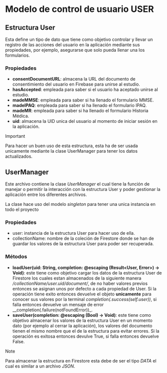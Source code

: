 # Modelo de control de usuario USER
## Estructura User
Esta define un tipo de dato que tiene como objetivo controlar y llevar un registro de las acciones del usuario en la aplicación mediante sus propiedades, por ejemplo, asegurarse que solo pueda llenar una los formularios. 
### Propiedades
* **consentDocumentURL**: almacena la URL del documento de consentimiento del usuario en Firebase para unirse al estudio.
* **hasAccepted**: empleada para saber si el usuario ha aceptado unirse al estudio.
* **madeMMSE**: empleada para saber si ha llenado el formulario MMSE.
* **madeIPAQ**: empleada para saber si ha llenado el formulario IPAQ.
* **madeMR**: empleada para saber si ha llenado el formulario Historia Médica.
* **uid**: almacena la UID unica del usuario al momento de iniciar sesión en la aplicación.
> [!IMPORTANT]
> Para hacer un buen uso de esta estructura, esta ha de ser usada unicamente mediante la clase UserManager para tener los datos actualizados.

## UserManager
Este archivo contiene la clase _UserManager_ el cual tiene la función de manejar o permitir la interacción con la estructura User y poder gestionar la aplicación entre los diferentes archivos.

La clase hace uso del modelo _singleton_ para tener una unica instancia en todo el proyecto

### Propiedades
* user: instancia de la estructura User para hacer uso de ella.
* collectionName: nombre de la coleción de Firestore donde se han de guardar los valores de la estructura User para poder ser recuperada.

### Métodos
* **loadUser(uid: String, completion: @escaping (Result<User, Error>) -> Void)**: este tiene como objetivo cargar los datos de la estructura User de Firestore los cuales estan almacenados de la siguiente manera _/collectionName/user.uid/document/_, de no haber valores previos entonces se asignan unos por defecto a cada propiedad de User. Si la operación tiene exito entonces devuelve el objeto **unicamente** para conocer sus valores por la terminal _completion(.success(self.user))_, si falla entonces devuelve un mensaje de error __completion(.failure(notFoundError))_.
* **saveUser(completion: @escaping (Bool) -> Void)**: este tiene como objetivo almacenar los valores de la estructura User en un momento dato (por ejemplo al cerrar la aplicación), los valores del documento tienen el mismo nombre que el de la estructura para evitar errores. Si la operación es exitosa entonces devulve True, si falla entonces devuelve False.

> [!NOTE]
> Para almacenar la estructura en Firestore esta debe de ser el tipo _DATA_ el cual es similar a un archivo _JSON_.
